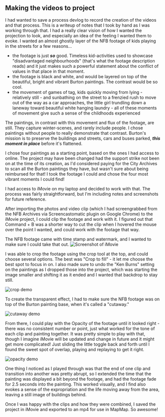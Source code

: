 ## Making the videos to project

I had wanted to save a process devlog to record the creation of the videos and that process. This is a writeup of notes that I took by hand as I was working through that. I had a really clear vision of how I wanted the projection to look, and especially an idea of the feeling I wanted them to evoke. 
I wanted an almost ghostly layer of the NFB footage of kids playing in the streets for a few reasons...
- the footage is just ***so*** good. Timeless kid-activities used to showcase "disadvantaged neighbourhoods" (that's what the footage description reads) and it just makes such a powerful statement about the conflict of values in that place in that moment. 
- the footage is black and white, and would be layered on top of the beautiful, bright and vibrant Burton paintings. The contrast would be so cool. 
- the movement of games of tag, kids quickly moving from lying - relatively still - and sunbathing on the street to a frenzied rush to move out of the way as a car approaches, the little girl trundling down a laneway toward beautiful white hanging laundry - all of these moments of movement give such a sense of the childhoods experienced 

The paintings, in contrast with this movement and flux of the footage, are still. They capture winter-scenes, and rarely include people. I chose paintings without people to really demonstrate that contrast. Burton's mission is to preserve the buildings and streets, cars and buses parked, ***this moment in place*** before it's flattened. 

I chose four paintings as a starting point, based on the ones I had access to online. The project may have been changed had the support strike not been on at the time of its creation, as I'd considered paying for the City Archives to scan all the Burton paintings they have, but wasn't sure about being reimbursed for that! I took the footage I could and chose the four most vibrant moments I could find! 

I had access to iMovie on my laptop and decided to work with that. The process was fairly straightforward, but I'm including notes and screenshots for future reference. 

After importing the photos and video clip (which I had screengrabbed from the NFB Archives via Screencastomatic plugin on Google Chrome) to the iMovie project, I could clip the footage and work with it. I figured out that Command + B was a shorter way to cut the clip when I hovered the mouse over the point I wanted, and could work with the footage that way. 

The NFB footage came with time stamp and watermark, and I wanted to make sure I could take that out. 
![Screenshot of iMovie](https://img.ziggi.org/Zp9zawNq.png)

I was able to crop the footage using the crop tool at the top, and could choose several options. The best was "Crop to fill" - it let me choose the best spot to focus in on. I also made sure to undo the "Ken Burns" setting on the paintings as I dropped those into the project, which was starting the image smaller and shifting it as it ended and I wanted that backdrop to stay still. 

![crop demo](https://img.ziggi.org/enVHh35q.png)

To create the transparent effect, I had to make sure the NFB footage was on top of the Burton painting base, when it's called a "cutaway."

![cutaway demo](https://img.ziggi.org/RfTZc1W2.png)

From there, I could play with the Opacity of the footage until it looked right - there was no consistent number or point, just what worked for the tone of each clip and painting together. It was pretty simple to play with that, though I imagine iMovie will be updated and change in future and it might get more complicated! Just sliding the little toggle back and forth until I found the sweet spot of overlap, playing and replaying to get it right.

![opacity demo](https://img.ziggi.org/MVllCeaV.png)

One thing I noticed as I played through was that the end of one clip and transition into another was pretty abrupt, so I extended the time that the painting was displayed a bit beyond the footage, and had the footage fade for 2.5 seconds into the painting. This worked visually, and I find also evokes a sense of the expropriation and the life moving away from the area, leaving a still image of buildings behind. 

Once I was happy with the clips and how they were combined, I saved the project in iMovie and exported to an mp4 for use in MapMap. So awesome! 

